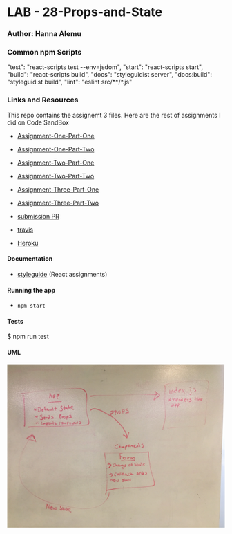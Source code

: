 # LAB - 28-Props-and-State

### Author: Hanna Alemu

### Common npm Scripts
 "test": "react-scripts test --env=jsdom",
    "start": "react-scripts start",
    "build": "react-scripts build",
    "docs": "styleguidist server",
    "docs:build": "styleguidist build",
    "lint": "eslint src/**/*.js"


### Links and Resources

This repo contains the assignemt 3 files. Here are the rest of assignments I did on Code SandBox

* [Assignment-One-Part-One](https://codesandbox.io/s/lab-28-assignment-1-part-one-7xp00)
* [Assignment-One-Part-Two](https://codesandbox.io/s/lab-28-assignment-1-part-two-v0lzm)

* [Assignment-Two-Part-One](https://codesandbox.io/s/lab-28-assignment-2-internal-state-part-one-o1786)
* [Assignment-Two-Part-Two](https://codesandbox.io/s/lab-28-assignment-2-internal-state-part-two-fy1rc)

* [Assignment-Three-Part-One](https://codesandbox.io/s/lab-28-external-state-part-one-iblz5)
* [Assignment-Three-Part-Two](https://codesandbox.io/s/lab-28-external-state-part-two-lm71l)


* [submission PR](http://xyz.com)

* [travis](https://www.travis-ci.com/401-advanced-javascript-hanna-alemu/Lab-28-Props-and-State/)

* [Heroku](https://lab-28.herokuapp.com/)

#### Documentation

* [styleguide](http://xyz.com) (React assignments)

#### Running the app
* `npm start`
  
#### Tests
$ npm run test


#### UML
![Image](./IMG_0108.jpg)

